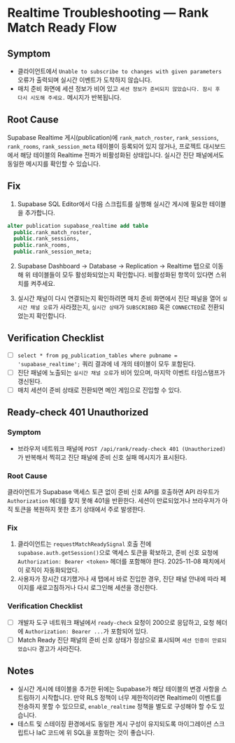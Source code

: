# Realtime Troubleshooting — Rank Match Ready Flow

## Symptom
* 클라이언트에서 `Unable to subscribe to changes with given parameters` 오류가 출력되며 실시간 이벤트가 도착하지 않습니다.
* 매치 준비 화면에 세션 정보가 비어 있고 `세션 정보가 준비되지 않았습니다. 잠시 후 다시 시도해 주세요.` 메시지가 반복됩니다.

## Root Cause
Supabase Realtime 게시(publication)에 `rank_match_roster`, `rank_sessions`, `rank_rooms`, `rank_session_meta` 테이블이 등록되어 있지 않거나, 프로젝트 대시보드에서 해당 테이블의 Realtime 전파가 비활성화된 상태입니다. 실시간 진단 패널에서도 동일한 메시지를 확인할 수 있습니다.

## Fix
1. Supabase SQL Editor에서 다음 스크립트를 실행해 실시간 게시에 필요한 테이블을 추가합니다.

```sql
alter publication supabase_realtime add table
  public.rank_match_roster,
  public.rank_sessions,
  public.rank_rooms,
  public.rank_session_meta;
```

2. Supabase Dashboard → Database → Replication → Realtime 탭으로 이동해 위 테이블들이 모두 활성화되었는지 확인합니다. 비활성화된 항목이 있다면 스위치를 켜주세요.

3. 실시간 채널이 다시 연결되는지 확인하려면 매치 준비 화면에서 진단 패널을 열어 `실시간 채널 오류`가 사라졌는지, `실시간 상태`가 `SUBSCRIBED` 혹은 `CONNECTED`로 전환되었는지 확인합니다.

## Verification Checklist
- [ ] `select * from pg_publication_tables where pubname = 'supabase_realtime';` 쿼리 결과에 네 개의 테이블이 모두 포함된다.
- [ ] 진단 패널에 노출되는 `실시간 채널 오류`가 비어 있으며, 마지막 이벤트 타임스탬프가 갱신된다.
- [ ] 매치 세션이 준비 상태로 전환되면 메인 게임으로 진입할 수 있다.

## Ready-check 401 Unauthorized

### Symptom
* 브라우저 네트워크 패널에 `POST /api/rank/ready-check 401 (Unauthorized)`가 반복해서 찍히고 진단 패널에 준비 신호 실패 메시지가 표시된다.

### Root Cause
클라이언트가 Supabase 액세스 토큰 없이 준비 신호 API를 호출하면 API 라우트가 `Authorization` 헤더를 찾지 못해 401을 반환한다. 세션이 만료되었거나 브라우저가 아직 토큰을 복원하지 못한 초기 상태에서 주로 발생한다.

### Fix
1. 클라이언트는 `requestMatchReadySignal` 호출 전에 `supabase.auth.getSession()`으로 액세스 토큰을 확보하고, 준비 신호 요청에 `Authorization: Bearer <token>` 헤더를 포함해야 한다. 2025-11-08 패치에서 이 로직이 자동화되었다.
2. 사용자가 장시간 대기했거나 새 탭에서 바로 진입한 경우, 진단 패널 안내에 따라 페이지를 새로고침하거나 다시 로그인해 세션을 갱신한다.

### Verification Checklist
- [ ] 개발자 도구 네트워크 패널에서 `ready-check` 요청이 200으로 응답하고, 요청 헤더에 `Authorization: Bearer ...`가 포함되어 있다.
- [ ] Match Ready 진단 패널의 준비 신호 상태가 정상으로 표시되며 `세션 인증이 만료되었습니다` 경고가 사라진다.

## Notes
* 실시간 게시에 테이블을 추가한 뒤에는 Supabase가 해당 테이블의 변경 사항을 스트림하기 시작합니다. 만약 RLS 정책이 너무 제한적이라면 Realtime이 이벤트를 전송하지 못할 수 있으므로, `enable_realtime` 정책을 별도로 구성해야 할 수도 있습니다.
* 테스트 및 스테이징 환경에서도 동일한 게시 구성이 유지되도록 마이그레이션 스크립트나 IaC 코드에 위 SQL을 포함하는 것이 좋습니다.
